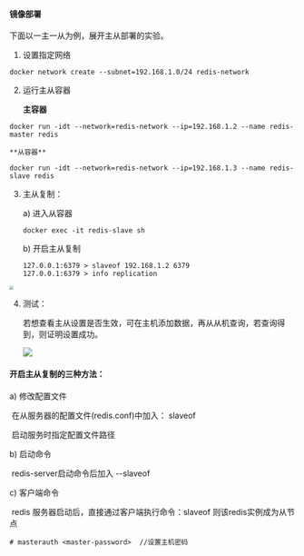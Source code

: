 #### 镜像部署

下面以一主一从为例，展开主从部署的实验。

1. 设置指定网络

```
docker network create --subnet=192.168.1.0/24 redis-network
```

2. 运行主从容器

   **主容器**

```
docker run -idt --network=redis-network --ip=192.168.1.2 --name redis-master redis
```

   	**从容器**

```
docker run -idt --network=redis-network --ip=192.168.1.3 --name redis-slave redis
```

3. 主从复制：

   a) 进入从容器

   ```
   docker exec -it redis-slave sh
   ```

   b) 开启主从复制

   ```
   127.0.0.1:6379 > slaveof 192.168.1.2 6379
   127.0.0.1:6379 > info replication
   ```

<img src="	redis-slave.png" style="zoom:45%;" />

4. 测试：

   若想查看主从设置是否生效，可在主机添加数据，再从从机查询，若查询得到，则证明设置成功。

   ![](	redis-master.png)

#### 开启主从复制的三种方法：

a) 修改配置文件

​	在从服务器的配置文件(redis.conf)中加入： slaveof <masterip> <masterport>

​	启动服务时指定配置文件路径 

b) 启动命令

​	redis-server启动命令后加入 --slaveof <masterip> <masterport>

c) 客户端命令

​	redis 服务器启动后，直接通过客户端执行命令：slaveof <masterip> <masterport>  则该redis实例成为从节点

```
# masterauth <master-password>  //设置主机密码
```